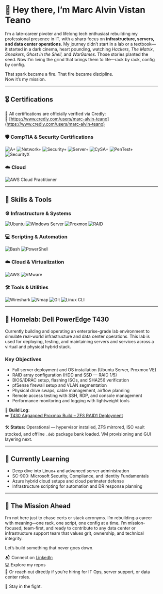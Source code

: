 # 👋 Hey there, I’m Marc Alvin Vistan Teano

I’m a late-career pivoter and lifelong tech enthusiast rebuilding my professional presence in IT, with a sharp focus on **infrastructure, servers, and data center operations**. My journey didn’t start in a lab or a textbook—it started in a dark cinema, heart pounding, watching *Hackers*, *The Matrix*, *Sneakers*, *Ghost in the Shell*, and *WarGames*. Those stories planted the seed. Now I’m living the grind that brings them to life—rack by rack, config by config.

That spark became a fire. That fire became discipline.  
Now it’s my mission.

---

## 🎖️ Certifications

📜 All certifications are officially verified via Credly:  
🔗 [https://www.credly.com/users/marc-alvin-teano](https://www.credly.com/users/marc-alvin-teano)

### 🛡️ CompTIA & Security Certifications  
![A+](https://img.shields.io/badge/CompTIA-A%2B-red?logo=CompTIA&style=flat-square)
![Network+](https://img.shields.io/badge/CompTIA-Network%2B-red?logo=CompTIA&style=flat-square)
![Security+](https://img.shields.io/badge/CompTIA-Security%2B-red?logo=CompTIA&style=flat-square)
![Server+](https://img.shields.io/badge/CompTIA-Server%2B-blue?logo=CompTIA&style=flat-square)
![CySA+](https://img.shields.io/badge/CompTIA-CySA%2B-red?logo=CompTIA&style=flat-square)
![PenTest+](https://img.shields.io/badge/CompTIA-PenTest%2B-red?logo=CompTIA&style=flat-square)
![SecurityX](https://img.shields.io/badge/CompTIA-SecurityX-purple?style=flat-square)

### ☁️ Cloud  
![AWS Cloud Practitioner](https://img.shields.io/badge/AWS-Cloud%20Practitioner-orange?logo=amazon-aws&logoColor=white&style=flat-square)

---

## 🧰 Skills & Tools

### ⚙️ Infrastructure & Systems  
![Ubuntu](https://img.shields.io/badge/Ubuntu-Server-E95420?logo=ubuntu&logoColor=white&style=flat-square)
![Windows Server](https://img.shields.io/badge/Windows-Server-blue?logo=windows&style=flat-square)
![Proxmox](https://img.shields.io/badge/Proxmox-VE-lightgrey?logo=proxmox&style=flat-square)
![RAID](https://img.shields.io/badge/RAID-1/5-green?style=flat-square)

### 💻 Scripting & Automation  
![Bash](https://img.shields.io/badge/Bash-Scripting-grey?logo=gnu-bash&style=flat-square)
![PowerShell](https://img.shields.io/badge/PowerShell-Automation-blue?logo=powershell&style=flat-square)

### ☁️ Cloud & Virtualization  
![AWS](https://img.shields.io/badge/AWS-Cloud%20Basics-orange?logo=amazon-aws&style=flat-square)
![VMware](https://img.shields.io/badge/VMware-ESXi-blue?logo=vmware&style=flat-square)

### 🛠️ Tools & Utilities  
![Wireshark](https://img.shields.io/badge/Wireshark-Network%20Analysis-blue?logo=wireshark&style=flat-square)
![Nmap](https://img.shields.io/badge/Nmap-Scanner-lightgrey?style=flat-square)
![Git](https://img.shields.io/badge/Git-Version%20Control-F05032?logo=git&logoColor=white&style=flat-square)
![Linux CLI](https://img.shields.io/badge/Linux-Command%20Line-black?logo=linux&logoColor=white&style=flat-square)

---

## 🧪 Homelab: Dell PowerEdge T430

Currently building and operating an enterprise-grade lab environment to simulate real-world infrastructure and data center operations. This lab is used for deploying, testing, and maintaining servers and services across a virtual and physical hybrid stack.

### Key Objectives

- Full server deployment and OS installation (Ubuntu Server, Proxmox VE)
- RAID array configuration (HDD and SSD — RAID 1/5)
- BIOS/iDRAC setup, flashing ISOs, and SHA256 verification
- pfSense firewall setup and VLAN segmentation
- Physical drive swaps, cable management, airflow planning
- Remote access testing with SSH, RDP, and console management
- Performance monitoring and logging with lightweight tools

📄 **Build Log:**  
➡️ [T430 Airgapped Proxmox Build – ZFS RAID1 Deployment](docs/t430-airgapped-homelab.md)

🛠️ **Status:** Operational — hypervisor installed, ZFS mirrored, ISO vault stocked, and offline `.deb` package bank loaded. VM provisioning and GUI layering next.


---

## 🧠 Currently Learning

- Deep dive into Linux+ and advanced server administration  
- SC-900: Microsoft Security, Compliance, and Identity Fundamentals  
- Azure hybrid cloud setups and cloud perimeter defense  
- Infrastructure scripting for automation and DR response planning  

---

## 🚀 The Mission Ahead

I’m not here just to chase certs or stack acronyms. I’m rebuilding a career with meaning—one rack, one script, one config at a time. I’m mission-focused, team-first, and ready to contribute to any data center or infrastructure support team that values grit, ownership, and technical integrity.

Let’s build something that never goes down.

📬 Connect on [LinkedIn](https://www.linkedin.com/in/marcalvin-teano)  
💻 Explore my repos  
🤝 Or reach out directly if you're hiring for IT Ops, server support, or data center roles.

🖖 Stay in the fight.
